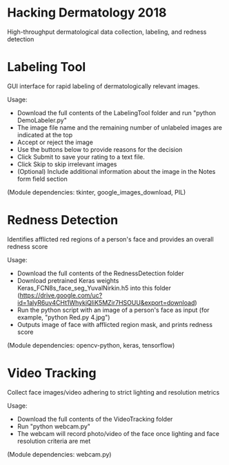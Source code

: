 # Hacking Dermatology 2018
High-throughput dermatological data collection, labeling, and redness detection

Labeling Tool
==========
GUI interface for rapid labeling of dermatologically relevant images.

Usage:
- Download the full contents of the LabelingTool folder and run "python DemoLabeler.py"
- The image file name and the remaining number of unlabeled images are indicated at the top
- Accept or reject the image
- Use the buttons below to provide reasons for the decision
- Click Submit to save your rating to a text file.
- Click Skip to skip irrelevant images
- (Optional) Include additional information about the image in the Notes form field section

(Module dependencies: tkinter, google_images_download, PIL)

Redness Detection
==========
Identifies afflicted red regions of a person's face and provides an overall redness score

Usage:
- Download the full contents of the RednessDetection folder
- Download pretrained Keras weights Keras_FCN8s_face_seg_YuvalNirkin.h5 into this folder (https://drive.google.com/uc?id=1alyR6uv4CHt1WhykiQIiK5MZir7HSOUU&export=download)
- Run the python script with an image of a person's face as input (for example, "python Red.py 4.jpg")
- Outputs image of face with afflicted region mask, and prints redness score

(Module dependencies: opencv-python, keras, tensorflow)

Video Tracking
==========
Collect face images/video adhering to strict lighting and resolution metrics

Usage:
- Download the full contents of the VideoTracking folder
- Run "python webcam.py"
- The webcam will record photo/video of the face once lighting and face resolution criteria are met

(Module dependencies: webcam.py)
